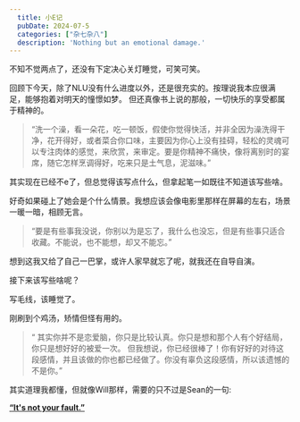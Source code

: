 ```yaml
---
  title: 小E记
  pubDate: 2024-07-5
  categories: ["杂七杂八"]
  description: 'Nothing but an emotional damage.'
---
```


不知不觉两点了，还没有下定决心关灯睡觉，可笑可笑。

回顾下今天，除了NLU没有什么进度以外，还是很充实的。按理说我本应很满足，能够抱着对明天的憧憬如梦。
但还真像书上说的那般，一切快乐的享受都属于精神的。

> “洗一个澡，看一朵花，吃一顿饭，假使你觉得快活，并非全因为澡洗得干净，花开得好，或者菜合你口味，主要因为你心上没有挂碍，轻松的灵魂可以专注肉体的感觉，来欣赏，来审定。要是你精神不痛快，像将离别时的宴席，随它怎样烹调得好，吃来只是土气息，泥滋味。” 

其实现在已经不e了，但总觉得该写点什么，但拿起笔一如既往不知道该写些啥。

好奇如果碰上了她会是个什么情景。我想应该会像电影里那样在屏幕的左右，场景一暖一暗，相顾无言。

> “要是有些事我没说，你别以为是忘了，我什么也没忘，但是有些事只适合收藏。不能说，也不能想，却又不能忘。”

想到这我又给了自己一巴掌，或许人家早就忘了呢，就我还在自导自演。

接下来该写些啥呢？

写毛线，该睡觉了。

刚刷到个鸡汤，矫情但怪有用的。

> “ 其实你并不是恋爱脑，你只是比较认真。你只是想和那个人有个好结局，你只是想好好的被爱一次。
> 但我想说，你已经很棒了！你有好好的对待这段感情，并且该做的你也都已经做了。你没有辜负这段感情，所以该遗憾的不是你。”

其实道理我都懂，但就像Will那样，需要的只不过是Sean的一句:

**<u>“It's not your fault.”</u>**


